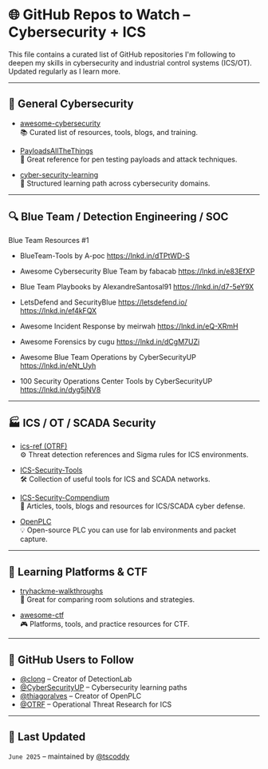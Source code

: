 # 🌐 GitHub Repos to Watch – Cybersecurity + ICS

This file contains a curated list of GitHub repositories I'm following to deepen my skills in cybersecurity and industrial control systems (ICS/OT). Updated regularly as I learn more.

---

## 🧱 General Cybersecurity

- [awesome-cybersecurity](https://github.com/infosecn1nja/awesome-cybersecurity)  
  📚 Curated list of resources, tools, blogs, and training.

- [PayloadsAllTheThings](https://github.com/swisskyrepo/PayloadsAllTheThings)  
  🎯 Great reference for pen testing payloads and attack techniques.

- [cyber-security-learning](https://github.com/CyberSecurityUP/cyber-security-learning)  
  📘 Structured learning path across cybersecurity domains.

---

## 🔍 Blue Team / Detection Engineering / SOC

Blue Team Resources #1

- BlueTeam-Tools by A-poc 
https://lnkd.in/dTPtWD-S

- Awesome Cybersecurity Blue Team by fabacab
https://lnkd.in/e83EfXP

- Blue Team Playbooks by AlexandreSantosal91
https://lnkd.in/d7-5eY9X

- LetsDefend and SecurityBlue
https://letsdefend.io/
https://lnkd.in/ef4kFQX

- Awesome Incident Response by meirwah
https://lnkd.in/eQ-XRmH

- Awesome Forensics by cugu
https://lnkd.in/dCgM7UZi

- Awesome Blue Team Operations by CyberSecurityUP
https://lnkd.in/eNt_Uyh

- 100 Security Operations Center Tools by CyberSecurityUP
https://lnkd.in/dyg5jNV8


---

## 🏭 ICS / OT / SCADA Security

- [ics-ref (OTRF)](https://github.com/OTRF/ics-ref)  
  ⚙️ Threat detection references and Sigma rules for ICS environments.

- [ICS-Security-Tools](https://github.com/toolswatch/ics-security-tools)  
  🛠️ Collection of useful tools for ICS and SCADA networks.

- [ICS-Security-Compendium](https://github.com/hslatman/awesome-industrial-control-system-security)  
  📄 Articles, tools, blogs and resources for ICS/SCADA cyber defense.

- [OpenPLC](https://github.com/thiagoralves/OpenPLC_v3)  
  💡 Open-source PLC you can use for lab environments and packet capture.

---

## 🧠 Learning Platforms & CTF

- [tryhackme-walkthroughs](https://github.com/d4t4s3c/tryhackme-walkthroughs)  
  📝 Great for comparing room solutions and strategies.

- [awesome-ctf](https://github.com/apsdehal/awesome-ctf)  
  🎮 Platforms, tools, and practice resources for CTF.

---

## 👤 GitHub Users to Follow

- [@clong](https://github.com/clong) – Creator of DetectionLab  
- [@CyberSecurityUP](https://github.com/CyberSecurityUP) – Cybersecurity learning paths  
- [@thiagoralves](https://github.com/thiagoralves) – Creator of OpenPLC  
- [@OTRF](https://github.com/OTRF) – Operational Threat Research for ICS  

---

## 📌 Last Updated
`June 2025` – maintained by [@tscoddy](https://github.com/tscoddy)

